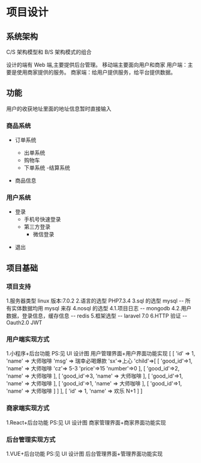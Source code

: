 # 项目设计

## 系统架构

C/S 架构模型和 B/S 架构模式的组合

设计的端有 Web 端,主要提供后台管理。
移动端主要面向用户和商家
用户端：主要是使用商家提供的服务。
商家端：给用户提供服务，给平台提供数据。

## 功能

用户的收获地址里面的地址信息暂时直接输入

### 商品系统

-   订单系统

    -   出单系统
    -   购物车

    *   下单系统 -结算系统

-   商品信息

### 用户系统

-   登录
    -   手机号快速登录
    *   第三方登录
        -   微信登录

*   退出

## 项目基础

### 项目支持

1.服务器类型 linux 版本:7.0.2 2.语言的选型 PHP7.3.4
3.sql 的选型 mysql -- 所有实体数据均用 mysql 来存
4.nosql 的选型
4.1.项目日志 -- mongodb
4.2.用户数据，登录信息，缓存信息 -- redis 5.框架选型 -- laravel 7.0
6.HTTP 验证 -- Oauth2.0 JWT

### 用户端实现方式

1.小程序+后台功能 PS:见 UI 设计图
用户管理界面+用户界面功能实现
[
[
'id' => 1,
'name' => 大师咖啡
'msg' => 瑞幸必喝爆款
'sx'=>上心
'child'=>[
[
'good_id'=>1,
'name' => 大师咖啡
'cz'=> 5-3
'price'=>15
'number'=>0
],
[
'good_id'=>2,
'name' => 大师咖啡
],
[
'good_id'=>3,
'name' => 大师咖啡
],
[
'good_id'=>1,
'name' => 大师咖啡
],
[
'good_id'=>1,
'name' => 大师咖啡
],
[
'good_id'=>1,
'name' => 大师咖啡
]
]
],
[
'id' => 1,
'name' => 欢乐 N+1
]
]

### 商家端实现方式

1.React+后台功能 PS:见 UI 设计图
商家管理界面+商家界面功能实现

### 后台管理实现方式

1.VUE+后台功能 PS:见 UI 设计图
后台管理界面+管理界面功能实现
